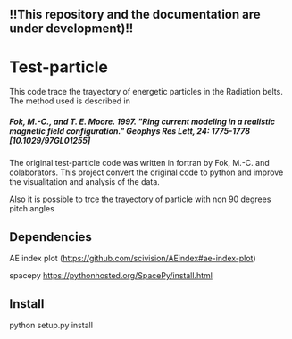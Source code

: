 ## !!This repository and the documentation are under development)!!

# Test-particle  
This code trace the trayectory of energetic particles in the Radiation belts. The method used is described in 
##### Fok, M.-C., and T. E. Moore. 1997. "Ring current modeling in a realistic magnetic field configuration." Geophys Res Lett, 24: 1775-1778 [10.1029/97GL01255]

The original test-particle code was written in fortran by Fok, M.-C. and colaborators. This project convert the original code to python and improve the visualitation and analysis of the data. 

Also it is possible to trce the trayectory of particle with non 90 degrees pitch angles
## Dependencies

AE index plot (https://github.com/scivision/AEindex#ae-index-plot)

spacepy https://pythonhosted.org/SpacePy/install.html

## Install

python setup.py install

